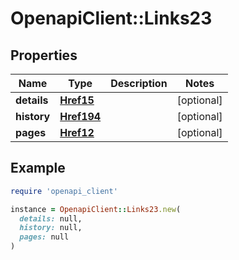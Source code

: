 # OpenapiClient::Links23

## Properties

| Name | Type | Description | Notes |
| ---- | ---- | ----------- | ----- |
| **details** | [**Href15**](Href15.md) |  | [optional] |
| **history** | [**Href194**](Href194.md) |  | [optional] |
| **pages** | [**Href12**](Href12.md) |  | [optional] |

## Example

```ruby
require 'openapi_client'

instance = OpenapiClient::Links23.new(
  details: null,
  history: null,
  pages: null
)
```

